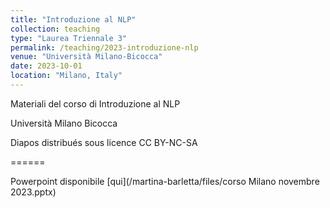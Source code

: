```yaml
---
title: "Introduzione al NLP"
collection: teaching
type: "Laurea Triennale 3"
permalink: /teaching/2023-introduzione-nlp
venue: "Università Milano-Bicocca"
date: 2023-10-01
location: "Milano, Italy"
---
```


Materiali del corso di Introduzione al NLP

Università Milano Bicocca

Diapos distribués sous licence CC BY-NC-SA

======

Powerpoint disponibile
[qui](/martina-barletta/files/corso Milano novembre 2023.pptx)